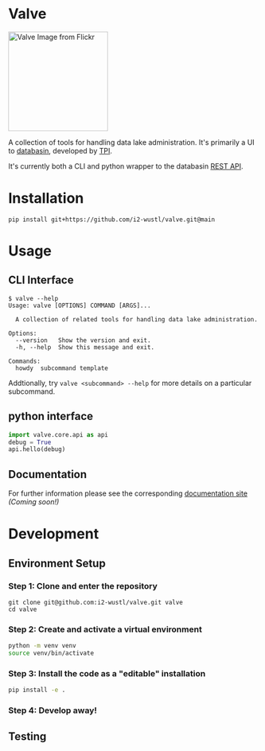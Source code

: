 # Valve

<img src="https://live.staticflickr.com/4234/35829948885_7f49bca92a_h.jpg" alt="Valve Image from Flickr" width="200"/>
<!-- https://www.flickr.com/photos/cogdog/35829948885/ -->

A collection of tools for handling data lake administration.  It's primarily a UI to [databasin][0], developed by [TPI][1].

It's currently both a CLI and python wrapper to the databasin [REST API][2].

# Installation

    pip install git+https://github.com/i2-wustl/valve.git@main

# Usage

## CLI Interface

```
$ valve --help
Usage: valve [OPTIONS] COMMAND [ARGS]...

  A collection of related tools for handling data lake administration.

Options:
  --version   Show the version and exit.
  -h, --help  Show this message and exit.

Commands:
  howdy  subcommand template
```

Addtionally, try `valve <subcommand> --help` for more details on a particular subcommand.

## python interface

```python
import valve.core.api as api
debug = True
api.hello(debug)
```

## Documentation

For further information please see the corresponding [documentation site][3] _(Coming soon!)_

# Development

## Environment Setup

### Step 1:  Clone and enter the repository

    git clone git@github.com:i2-wustl/valve.git valve
    cd valve

### Step 2: Create and activate a virtual environment

```bash
python -m venv venv
source venv/bin/activate
```

### Step 3: Install the code as a "editable" installation

```bash
pip install -e .
```

### Step 4: Develop away!

## Testing

[0]: https://demo.databasin.co
[1]: https://technologypartners.net
[2]: https://demo.databasin.co/api/docs/swagger-ui/index.html?url=https://demo.databasin.co/api/swagger.json#/
[3]: https://www.google.com
